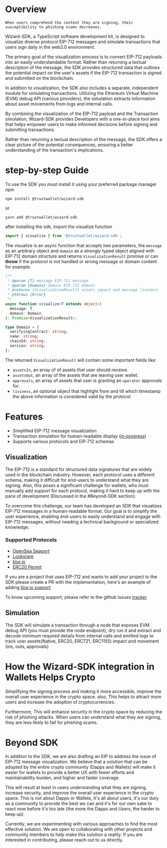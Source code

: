 # Overview
```
When users comprehend the content they are signing, their susceptibility to phishing scams decreases.
```
Wizard-SDK, a TypeScript software development kit, is designed to visualize diverse protocol EIP-712 messages and simulate transactions that users sign daily in the web3.0 environment.

The primary goal of the visualization process is to convert EIP-712 payloads into an easily understandable format. Rather than returning a textual description of the message, the SDK provides structured data that outlines the potential impact on the user's assets if the EIP-712 transaction is signed and submitted on the blockchain.

In addition to visualization, the SDK also includes a separate, independent module for simulating transactions. Utilizing the Ethereum Virtual Machine (EVM) debug API (various providers), the simulation extracts information about asset movements from logs and internal calls.

By combining the visualization of the EIP-712 payload and the Transaction simulation, Wizard-SDK provides Developers with a one-in-place tool aims that helps empower users to make informed decisions before signing and submitting transactions. 

Rather than returning a textual description of the message, the SDK offers a clear picture of the potential consequences, ensuring a better understanding of the transaction's implications.

# step-by-step Guide

To use the SDK you must install it using your preferred package manager npm
```
npm install @trustwallet/wizard-sdk
```
or
```
yarn add @trustwallet/wizard-sdk
```

after installing the sdk, import the visualize function
``` typescript
import { visualize } from '@trustwallet/wizard-sdk';
```
The visualize is an async function that accepts two parameters, the `message` as an arbitrary object and `domain` as a strongly typed object aligned with EIP-712 domain structure and returns `VisualizationResult` promise or can **throw** if the protocol is not handled or wrong message or domain content for example.

```typescript
/**
 * @param {T} message EIP-712 message
 * @param {Domain} domain EIP-712 domain
 * @returns {VisualizationResult} assets impact and message liveness
 * @throws {Error}
 */
async function visualize<T extends object>(
  message: T,
  domain: Domain
): Promise<VisualizationResult>;

type Domain = {
  verifyingContract: string;
  name: string;
  chainId: string;
  version: string;
};
```

The returned `VisualizationResult` will contain some important fields like:
- `assetsIn`, an array of of assets that user should receive.
- `assetsOut`, an array of the assets that are leaving user wallet.
- `approvals`, an array of assets that user is granting an `operator` approvals for.
- `liviness`, an optional object that highlight from and till which timestamp the above information is considered valid by the protocol

# Features
- Simplified EIP-712 message visualization
- Transaction simulation for human-readable display ([in-progress](https://github.com/trustwallet/wizard-sdk/issues/18))
- Supports various protocols and EIP-712 schemas

## Visualization
The EIP-712 is a standard for structured data signatures that are widely used in the blockchain industry. However, each protocol uses a different schema, making it difficult for end-users to understand what they are signing. Also, this poses a significant challenge for wallets, who must manually add support for each protocol, making it hard to keep up with the pace of development (Discussed in the #Beyond-SDK section).

To overcome this challenge, our team has developed an SDK that visualizes EIP-712 messages in a human-readable format. Our goal is to simplify the user experience, enabling end-users to easily understand and engage with EIP-712 messages, without needing a technical background or specialized knowledge.

### Supported Protocols
- [OpenSea Seaport](https://docs.opensea.io/reference/seaport-overview)
- [Looksrare](https://docs.looksrare.org/developers/welcome)
- [blur.io](https://docs.blur.foundation/)
- [ERC20 Permit](https://eips.ethereum.org/EIPS/eip-2612)

If you are a project that uses EIP-712 and wants to add your project to the SDK please create a PR with the implementation, here's an example of adding [blur.io support](https://github.com/trustwallet/wizard-sdk/pull/14/files)

To know upcoming support, please refer to the github issues [tracker](https://github.com/trustwallet/wizard-sdk/issues?q=is%3Aissue+is%3Aopen+label%3A%22EIP712+Support%22)

## Simulation
The SDK will simulate a transaction through a node that exposes EVM debug API (you must provide the node endpoint), dry run it and extract and decode minimum required details from internal calls and emitted logs to track user assets(Native, ERC20, ERC721, ERC1155) impact and movement (ins, outs, approvals) 

# How the Wizard-SDK integration in Wallets Helps Crypto
Simplifying the signing process and making it more accessible, improve the overall user experience in the crypto space. also, This helps to attract more users and increase the adoption of cryptocurrencies.

Furthermore, This will enhance security in the crypto space by reducing the risk of phishing attacks. When users can understand what they are signing, they are less likely to fall for phishing scams.

# Beyond SDK
In addition to the SDK, we are also drafting an EIP to address the issue of EIP-712 message visualization. We believe that a solution that can be adopted by the entire crypto community (Dapps and Wallets) will make it easier for wallets to provide a better UX with fewer efforts and maintainability burden, and higher and faster coverage.

This will result at least in users understanding what they are signing, increase security, and improve the overall user experience in the crypto space. This is not about Dapps or Wallets, It's all about users, it's our duty as a community to provide the best we can and it's for our own sake to react now before it's too late (the more the Dapps and Users, the harder to keep up)

Currently, we are experimenting with various approaches to find the most effective solution. We are open to collaborating with other projects and community members to help make this solution a reality. If you are interested in contributing, please reach out to us directly.